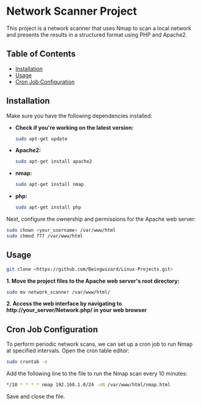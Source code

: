 # Network Scanner Project

This project is a network scanner that uses Nmap to scan a local network and presents the results in a structured format using PHP and Apache2.

## Table of Contents
- [Installation](#installation)
- [Usage](#usage)
- [Cron Job Configuration](#cron-job-configuration)

## Installation

Make sure you have the following dependencies installed:

- **Check if you're working on the latest version:**
  ```bash
  sudo apt-get update
  
- **Apache2:**
  ```bash
  sudo apt-get install apache2
  
- **nmap:**
  ```bash
  sudo apt-get install nmap
  
- **php:**
  ```bash
  sudo apt-get install php

Next, configure the ownership and permissions for the Apache web server:

```bash
sudo chown <your_username> /var/www/html
sudo chmod 777 /var/www/html
```

## Usage

```bash
git clone <https://github.com/Beingwizard/Linux-Projects.git>
```
**1. Move the project files to the Apache web server's root directory:**
```bash
sudo mv network_scanner /var/www/html/
```

**2. Access the web interface by navigating to http://your_server/Network.php/ in your web browser**

## Cron Job Configuration

To perform periodic network scans, we can set up a cron job to run Nmap at specified intervals. Open the cron table editor:

```bash
sudo crontab -e
```
Add the following line to the file to run the Nmap scan every 10 minutes:

```bash
*/10 * * * * nmap 192.168.1.0/24 -oN /var/www/html/nmap.html
```
Save and close the file.






